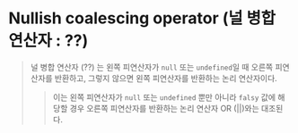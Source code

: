 # Nullish coalescing operator (널 병합 연산자 : ??)
> 널 병합 연산자 (??) 는 왼쪽 피연산자가 `null` 또는 `undefined`일 때 오른쪽 피연산자를 반환하고,
> 그렇지 않으면 왼쪽 피연산자를 반환하는 논리 연산자이다.
> > 이는 왼쪽 피연산자가 `null` 또는 `undefined` 뿐만 아니라 `falsy` 값에 해당할 경우 오른쪽 피연산자를 반환하는 논리 연산자 OR (||)와는 대조된다. 